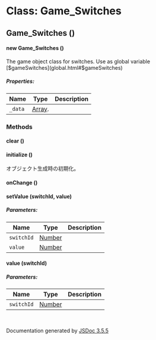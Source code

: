 # Class: Game_Switches

## Game_Switches ()

#### new Game_Switches ()

The game object class for switches. Use as global variable [$gameSwitches](global.html#$gameSwitches)

##### Properties:

| Name | Type | Description |
| --- | --- | --- |
| `_data` | [Array](Array.html).<Boolean> |  |

<dl>
</dl>

### Methods

#### clear ()

<dl>
</dl>

#### initialize ()

 オブジェクト生成時の初期化。
<dl>
</dl>

#### onChange ()

<dl>
</dl>

#### setValue (switchId, value)

##### Parameters:

| Name | Type | Description |
| --- | --- | --- |
| `switchId` | [Number](Number.html) |  |
| `value` | [Number](Number.html) |  |

<dl>
</dl>

#### value (switchId)

##### Parameters:

| Name | Type | Description |
| --- | --- | --- |
| `switchId` | [Number](Number.html) |  |

<dl>
</dl>
 <br>

  Documentation generated by [JSDoc 3.5.5](https://github.com/jsdoc3/jsdoc)
